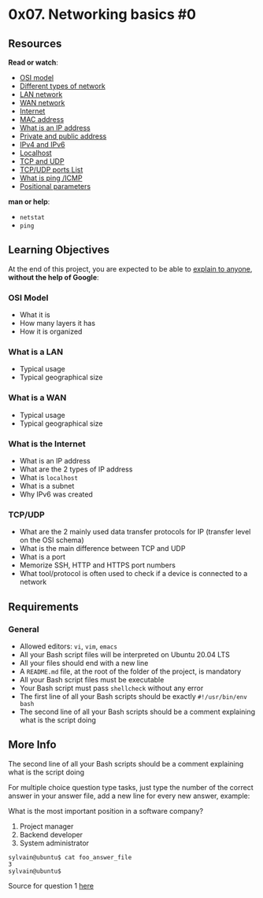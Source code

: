 # 0x07. Networking basics #0

<h2>Resources</h2>

<p><strong>Read or watch</strong>:</p>

<ul>
<li><a href="/rltoken/ERGikvYsVP3sa9ZdlAAV4w" title="OSI model" target="_blank">OSI model</a> </li>
<li><a href="/rltoken/H2peG3mV1MDDEK9c9FpGjA" title="Different types of network" target="_blank">Different types of network</a> </li>
<li><a href="/rltoken/GLVy5U4Ja4c2BnKYDPwT5Q" title="LAN network" target="_blank">LAN network</a> </li>
<li><a href="/rltoken/IghQOBbQi3Y-H82l3s9ERg" title="WAN network" target="_blank">WAN network</a> </li>
<li><a href="/rltoken/osfQ04v-6oWuX4LdcpMYfQ" title="Internet" target="_blank">Internet</a> </li>
<li><a href="/rltoken/DjY02-vo10kphmiYSa2Msg" title="MAC address" target="_blank">MAC address</a> </li>
<li><a href="/rltoken/_pRm6TVS3zWV_cKg51Gn4Q" title="What is an IP address" target="_blank">What is an IP address</a> </li>
<li><a href="/rltoken/Tj1tSxadTHv8kS9Q7lzTpQ" title="Private and public address" target="_blank">Private and public address</a> </li>
<li><a href="/rltoken/dhF14mh64BX6hULm9XPstg" title="IPv4 and IPv6" target="_blank">IPv4 and IPv6</a> </li>
<li><a href="/rltoken/uqDHdS73W-CJQakM8vERtQ" title="Localhost" target="_blank">Localhost</a> </li>
<li><a href="/rltoken/nOeDjXQrw-N8eFmTBiuzqw" title="TCP and UDP" target="_blank">TCP and UDP</a> </li>
<li><a href="/rltoken/gfKJyK0ztzhyNO0SIvVibQ" title="TCP/UDP ports List" target="_blank">TCP/UDP ports List</a> </li>
<li><a href="/rltoken/OPrB4crHtTLwUynA5YjVNw" title="What is ping /ICMP" target="_blank">What is ping /ICMP</a> </li>
<li><a href="/rltoken/yN_ZinFzBaLXuJhOhKiMfw" title="Positional parameters" target="_blank">Positional parameters</a> </li>
</ul>

<p><strong>man or help</strong>:</p>

<ul>
<li><code>netstat</code></li>
<li><code>ping</code></li>
</ul>

<h2>Learning Objectives</h2>

<p>At the end of this project, you are expected to be able to <a href="/rltoken/e6idBl4rpr11rjIPRtHEKw" title="explain to anyone" target="_blank">explain to anyone</a>, <strong>without the help of Google</strong>:</p>

<h3>OSI Model</h3>

<ul>
<li>What it is</li>
<li>How many layers it has</li>
<li>How it is organized</li>
</ul>

<h3>What is a LAN</h3>

<ul>
<li>Typical usage</li>
<li>Typical geographical size</li>
</ul>

<h3>What is a WAN</h3>

<ul>
<li>Typical usage</li>
<li>Typical geographical size</li>
</ul>

<h3>What is the Internet</h3>

<ul>
<li>What is an IP address</li>
<li>What are the 2 types of IP address</li>
<li>What is <code>localhost</code></li>
<li>What is a subnet</li>
<li>Why IPv6 was created</li>
</ul>

<h3>TCP/UDP</h3>

<ul>
<li>What are the 2 mainly used data transfer protocols for IP (transfer level on the OSI schema)</li>
<li>What is the main difference between TCP and UDP</li>
<li>What is a port</li>
<li>Memorize SSH, HTTP and HTTPS port numbers</li>
<li>What tool/protocol is often used to check if a device is connected to a network</li>
</ul>

<h2>Requirements</h2>

<h3>General</h3>

<ul>
<li>Allowed editors: <code>vi</code>, <code>vim</code>, <code>emacs</code></li>
<li>All your Bash script files will be interpreted on Ubuntu 20.04 LTS</li>
<li>All your files should end with a new line</li>
<li>A <code>README.md</code> file, at the root of the folder of the project, is mandatory</li>
<li>All your Bash script files must be executable</li>
<li>Your Bash script must pass <code>shellcheck</code> without any error</li>
<li>The first line of all your Bash scripts should be exactly <code>#!/usr/bin/env bash</code></li>
<li>The second line of all your Bash scripts should be a comment explaining what is the script doing</li>
</ul>

<h2>More Info</h2>

<p>The second line of all your Bash scripts should be a comment explaining what is the script doing</p>

<p>For multiple choice question type tasks, just type the number of the correct answer in your answer file, add a new line for every new answer, example:</p>

<p>What is the most important position in a software company?</p>

<ol>
<li>Project manager</li>
<li>Backend developer</li>
<li>System administrator</li>
</ol>

<pre><code>sylvain@ubuntu$ cat foo_answer_file
3
sylvain@ubuntu$
</code></pre>

<p>Source for question 1 <a href="/rltoken/vQJ6bK8D0vme22Xst44Mqg" title="here" target="_blank">here</a></p>

